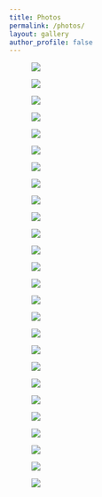 ```yaml
---
title: Photos
permalink: /photos/
layout: gallery
author_profile: false
---
```


<div class="photo-gallery">
  <figure class="photo-figure">
    <img class="lazyload" data-src="https://res.cloudinary.com/itko/image/upload/t_prog2560/photos/original/DSC00025_j0l5np" id="photos-original-DSC00025_j0l5np" src="https://res.cloudinary.com/itko/image/upload/t_blur32/photos/original/DSC00025_j0l5np">
  </figure>
  <figure class="photo-figure">
    <img class="lazyload" data-src="https://res.cloudinary.com/itko/image/upload/t_prog2560/photos/original/DSC00044_ffprih" id="photos-original-DSC00044_ffprih" src="https://res.cloudinary.com/itko/image/upload/t_blur32/photos/original/DSC00044_ffprih">
  </figure>
  <figure class="photo-figure">
    <img class="lazyload" data-src="https://res.cloudinary.com/itko/image/upload/t_prog2560/photos/original/DSC00121_pbmndb" id="photos-original-DSC00121_pbmndb" src="https://res.cloudinary.com/itko/image/upload/t_blur32/photos/original/DSC00121_pbmndb">
  </figure>
  <figure class="photo-figure">
    <img class="lazyload" data-src="https://res.cloudinary.com/itko/image/upload/t_prog2560/photos/original/DSC00146_fpzwj1" id="photos-original-DSC00146_fpzwj1" src="https://res.cloudinary.com/itko/image/upload/t_blur32/photos/original/DSC00146_fpzwj1">
  </figure>
  <figure class="photo-figure">
    <img class="lazyload" data-src="https://res.cloudinary.com/itko/image/upload/t_prog2560/photos/original/DSC00148_nfpwzf" id="photos-original-DSC00148_nfpwzf" src="https://res.cloudinary.com/itko/image/upload/t_blur32/photos/original/DSC00148_nfpwzf">
  </figure>
  <figure class="photo-figure">
    <img class="lazyload" data-src="https://res.cloudinary.com/itko/image/upload/t_prog2560/photos/original/DSC00168_heuvsa" id="photos-original-DSC00168_heuvsa" src="https://res.cloudinary.com/itko/image/upload/t_blur32/photos/original/DSC00168_heuvsa">
  </figure>
  <figure class="photo-figure">
    <img class="lazyload" data-src="https://res.cloudinary.com/itko/image/upload/t_prog2560/photos/original/DSC00189_pmayir" id="photos-original-DSC00189_pmayir" src="https://res.cloudinary.com/itko/image/upload/t_blur32/photos/original/DSC00189_pmayir">
  </figure>
  <figure class="photo-figure">
    <img class="lazyload" data-src="https://res.cloudinary.com/itko/image/upload/t_prog2560/photos/original/DSC00264_uxlrbx" id="photos-original-DSC00264_uxlrbx" src="https://res.cloudinary.com/itko/image/upload/t_blur32/photos/original/DSC00264_uxlrbx">
  </figure>
  <figure class="photo-figure">
    <img class="lazyload" data-src="https://res.cloudinary.com/itko/image/upload/t_prog2560/photos/original/DSC00324_ggkxob" id="photos-original-DSC00324_ggkxob" src="https://res.cloudinary.com/itko/image/upload/t_blur32/photos/original/DSC00324_ggkxob">
  </figure>
  <figure class="photo-figure">
    <img class="lazyload" data-src="https://res.cloudinary.com/itko/image/upload/t_prog2560/photos/original/DSC00343_dy63mi" id="photos-original-DSC00343_dy63mi" src="https://res.cloudinary.com/itko/image/upload/t_blur32/photos/original/DSC00343_dy63mi">
  </figure>
  <figure class="photo-figure">
    <img class="lazyload" data-src="https://res.cloudinary.com/itko/image/upload/t_prog2560/photos/original/DSC00462_l0d95e" id="photos-original-DSC00462_l0d95e" src="https://res.cloudinary.com/itko/image/upload/t_blur32/photos/original/DSC00462_l0d95e">
  </figure>
  <figure class="photo-figure">
    <img class="lazyload" data-src="https://res.cloudinary.com/itko/image/upload/t_prog2560/photos/original/DSC00508_np7ui1" id="photos-original-DSC00508_np7ui1" src="https://res.cloudinary.com/itko/image/upload/t_blur32/photos/original/DSC00508_np7ui1">
  </figure>
  <figure class="photo-figure">
    <img class="lazyload" data-src="https://res.cloudinary.com/itko/image/upload/t_prog2560/photos/original/DSC00551_nbyriy" id="photos-original-DSC00551_nbyriy" src="https://res.cloudinary.com/itko/image/upload/t_blur32/photos/original/DSC00551_nbyriy">
  </figure>
  <figure class="photo-figure">
    <img class="lazyload" data-src="https://res.cloudinary.com/itko/image/upload/t_prog2560/photos/original/DSC04516_hpi42x" id="photos-original-DSC04516_hpi42x" src="https://res.cloudinary.com/itko/image/upload/t_blur32/photos/original/DSC04516_hpi42x">
  </figure>
  <figure class="photo-figure">
    <img class="lazyload" data-src="https://res.cloudinary.com/itko/image/upload/t_prog2560/photos/original/DSC04859_drouqo" id="photos-original-DSC04859_drouqo" src="https://res.cloudinary.com/itko/image/upload/t_blur32/photos/original/DSC04859_drouqo">
  </figure>
  <figure class="photo-figure">
    <img class="lazyload" data-src="https://res.cloudinary.com/itko/image/upload/t_prog2560/photos/original/DSC05079_kgvdhe" id="photos-original-DSC05079_kgvdhe" src="https://res.cloudinary.com/itko/image/upload/t_blur32/photos/original/DSC05079_kgvdhe">
  </figure>
  <figure class="photo-figure">
    <img class="lazyload" data-src="https://res.cloudinary.com/itko/image/upload/t_prog2560/photos/original/DSC05189_gdvbie" id="photos-original-DSC05189_gdvbie" src="https://res.cloudinary.com/itko/image/upload/t_blur32/photos/original/DSC05189_gdvbie">
  </figure>
  <figure class="photo-figure">
    <img class="lazyload" data-src="https://res.cloudinary.com/itko/image/upload/t_prog2560/photos/original/DSC05287_dfrhwp" id="photos-original-DSC05287_dfrhwp" src="https://res.cloudinary.com/itko/image/upload/t_blur32/photos/original/DSC05287_dfrhwp">
  </figure>
  <figure class="photo-figure">
    <img class="lazyload" data-src="https://res.cloudinary.com/itko/image/upload/t_prog2560/photos/original/DSC05327_efqhpl" id="photos-original-DSC05327_efqhpl" src="https://res.cloudinary.com/itko/image/upload/t_blur32/photos/original/DSC05327_efqhpl">
  </figure>
  <figure class="photo-figure">
    <img class="lazyload" data-src="https://res.cloudinary.com/itko/image/upload/t_prog2560/photos/original/DSC09035_lf2f0y" id="photos-original-DSC09035_lf2f0y" src="https://res.cloudinary.com/itko/image/upload/t_blur32/photos/original/DSC09035_lf2f0y">
  </figure>
  <figure class="photo-figure">
    <img class="lazyload" data-src="https://res.cloudinary.com/itko/image/upload/t_prog2560/photos/original/DSC09150_zpacrz" id="photos-original-DSC09150_zpacrz" src="https://res.cloudinary.com/itko/image/upload/t_blur32/photos/original/DSC09150_zpacrz">
  </figure>
  <figure class="photo-figure">
    <img class="lazyload" data-src="https://res.cloudinary.com/itko/image/upload/t_prog2560/photos/original/DSC09160_m3byfo" id="photos-original-DSC09160_m3byfo" src="https://res.cloudinary.com/itko/image/upload/t_blur32/photos/original/DSC09160_m3byfo">
  </figure>
  <figure class="photo-figure">
    <img class="lazyload" data-src="https://res.cloudinary.com/itko/image/upload/t_prog2560/photos/original/DSC09387_gaeutb" id="photos-original-DSC09387_gaeutb" src="https://res.cloudinary.com/itko/image/upload/t_blur32/photos/original/DSC09387_gaeutb">
  </figure>
  <figure class="photo-figure">
    <img class="lazyload" data-src="https://res.cloudinary.com/itko/image/upload/t_prog2560/photos/original/DSC09449_pxvekt" id="photos-original-DSC09449_pxvekt" src="https://res.cloudinary.com/itko/image/upload/t_blur32/photos/original/DSC09449_pxvekt">
  </figure>
  <figure class="photo-figure">
    <img class="lazyload" data-src="https://res.cloudinary.com/itko/image/upload/t_prog2560/photos/original/DSC09772_g9xspz" id="photos-original-DSC09772_g9xspz" src="https://res.cloudinary.com/itko/image/upload/t_blur32/photos/original/DSC09772_g9xspz">
  </figure>
  <figure class="photo-figure">
    <img class="lazyload" data-src="https://res.cloudinary.com/itko/image/upload/t_prog2560/photos/original/DSC09875_ubu9zn" id="photos-original-DSC09875_ubu9zn" src="https://res.cloudinary.com/itko/image/upload/t_blur32/photos/original/DSC09875_ubu9zn">
  </figure>
</div>
